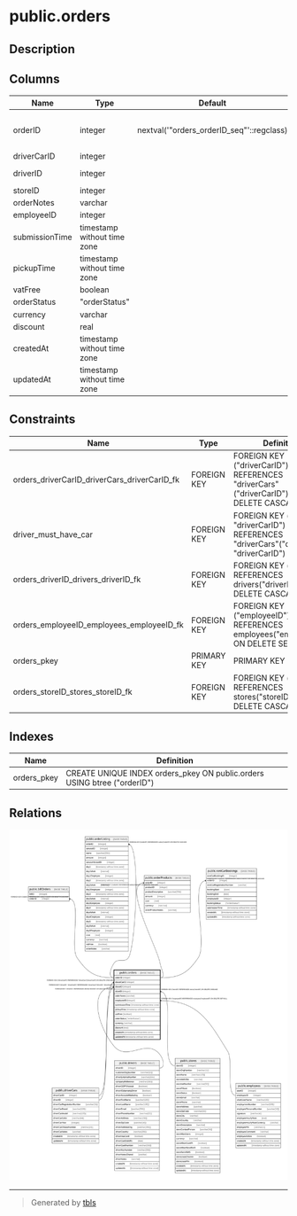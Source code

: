 # public.orders

## Description

## Columns

| Name | Type | Default | Nullable | Children | Parents | Comment |
| ---- | ---- | ------- | -------- | -------- | ------- | ------- |
| orderID | integer | nextval('"orders_orderID_seq"'::regclass) | false | [public.billOrders](public.billOrders.md) [public.orderListing](public.orderListing.md) [public.orderProducts](public.orderProducts.md) [public.rentCarBookings](public.rentCarBookings.md) |  |  |
| driverCarID | integer |  | false |  | [public.driverCars](public.driverCars.md) |  |
| driverID | integer |  | false |  | [public.driverCars](public.driverCars.md) [public.drivers](public.drivers.md) |  |
| storeID | integer |  | false |  | [public.stores](public.stores.md) |  |
| orderNotes | varchar |  | true |  |  |  |
| employeeID | integer |  | true |  | [public.employees](public.employees.md) |  |
| submissionTime | timestamp without time zone |  | false |  |  |  |
| pickupTime | timestamp without time zone |  | false |  |  |  |
| vatFree | boolean |  | false |  |  |  |
| orderStatus | "orderStatus" |  | false |  |  |  |
| currency | varchar |  | false |  |  |  |
| discount | real |  | false |  |  |  |
| createdAt | timestamp without time zone |  | false |  |  |  |
| updatedAt | timestamp without time zone |  | false |  |  |  |

## Constraints

| Name | Type | Definition |
| ---- | ---- | ---------- |
| orders_driverCarID_driverCars_driverCarID_fk | FOREIGN KEY | FOREIGN KEY ("driverCarID") REFERENCES "driverCars"("driverCarID") ON DELETE CASCADE |
| driver_must_have_car | FOREIGN KEY | FOREIGN KEY ("driverID", "driverCarID") REFERENCES "driverCars"("driverID", "driverCarID") |
| orders_driverID_drivers_driverID_fk | FOREIGN KEY | FOREIGN KEY ("driverID") REFERENCES drivers("driverID") ON DELETE CASCADE |
| orders_employeeID_employees_employeeID_fk | FOREIGN KEY | FOREIGN KEY ("employeeID") REFERENCES employees("employeeID") ON DELETE SET NULL |
| orders_pkey | PRIMARY KEY | PRIMARY KEY ("orderID") |
| orders_storeID_stores_storeID_fk | FOREIGN KEY | FOREIGN KEY ("storeID") REFERENCES stores("storeID") ON DELETE CASCADE |

## Indexes

| Name | Definition |
| ---- | ---------- |
| orders_pkey | CREATE UNIQUE INDEX orders_pkey ON public.orders USING btree ("orderID") |

## Relations

![er](public.orders.svg)

---

> Generated by [tbls](https://github.com/k1LoW/tbls)
